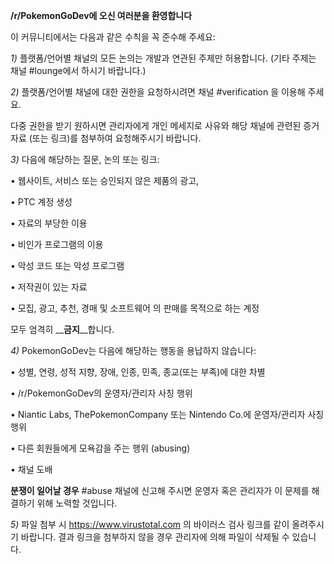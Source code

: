 __**/r/PokemonGoDev에 오신 여러분을 환영합니다**__

이 커뮤니티에서는 다음과 같은 수칙을 꼭 준수해 주세요:

*1)* 플랫폼/언어별 채널의 모든 논의는 개발과 연관된 주제만 허용합니다. (기타 주제는 채널 #lounge에서 하시기 바랍니다.)

*2)* 플랫폼/언어별 채널에 대한 권한을 요청하시려면 채널 #verification 을 이용해 주세요.

다중 권한을 받기 원하시면 관리자에게 개인 메세지로 사유와 해당 채널에 관련된 증거 자료 (또는 링크)를 첨부하여 요청해주시기 바랍니다.

*3)* 다음에 해당하는 질문, 논의 또는 링크:

• 웹사이트, 서비스 또는 승인되지 않은 제품의 광고,

• PTC 계정 생성

• 자료의 부당한 이용

• 비인가 프로그램의 이용

• 악성 코드 또는 악성 프로그램

• 저작권이 있는 자료

• 모집, 광고, 추천, 경매 및 소프트웨어 의 판매를 목적으로 하는 계정

모두 엄격히 __**금지**__합니다.

*4)* PokemonGoDev는 다음에 해당하는 행동을 용납하지 않습니다:

• 성별, 연령, 성적 지향, 장애, 인종, 민족, 종교(또는 부족)에 대한 차별

• /r/PokemonGoDev의 운영자/관리자 사칭 행위

• Niantic Labs, ThePokemonCompany 또는 Nintendo Co.에 운영자/관리자 사칭 행위

• 다른 회원들에게 모욕감을 주는 행위 (abusing)

• 채널 도배

__**분쟁이 일어날 경우**__ #abuse 채널에 신고해 주시면 운영자 혹은 관리자가 이 문제를 해결하기 위해 노력할 것입니다.

*5)* 파일 첨부 시 https://www.virustotal.com 의 바이러스 검사 링크를 같이 올려주시기 바랍니다. 결과 링크을 첨부하지 않을 경우 관리자에 의해 파일이 삭제될 수 있습니다.
